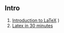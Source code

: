 ## Intro

1. [Introduction to LaTeX](https://www.latex-project.org/about/)
   )
2. [Latex in 30 minutes](https://www.overleaf.com/learn/latex/Learn_LaTeX_in_30_minutes/)

